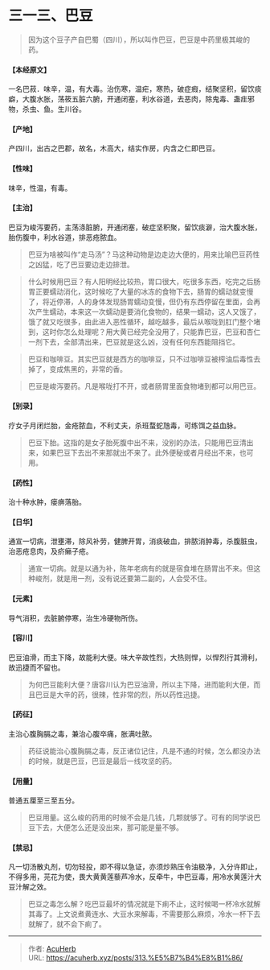 # 三一三、巴豆


> 因为这个豆子产自巴蜀（四川），所以叫作巴豆，巴豆是中药里极其峻的药。

#### 【本经原文】
一名巴菽．味辛，温，有大毒。治伤寒，温疟，寒热，破症瘕，结聚坚积，留饮痰癖，大腹水胀，荡筱五脏六腑，开通闭塞，利水谷道，去恶肉，除鬼毒、蛊疰邪物，杀虫、鱼。生川谷。
#### 【产地】
产四川，出古之巴郡，故名，木高大，结实作房，内含之仁即巴豆。
#### 【性味】
味辛，性温，有毒。
#### 【主治】
巴豆为峻泻要药，主荡涤脏腑，开通闭塞，破症坚积聚，留饮痰澼，治大腹水胀，胎伤腹中，利水谷道，排恶疮脓血。

> 巴豆为啥被叫作“走马汤”？马这种动物是边走边大便的，用来比喻巴豆药性之凶猛，吃了巴豆要边走边排泄。

> 什么时候用巴豆？有人阳明经比较热，胃口很大，吃很多东西，吃完之后肠胃正要蠕动消化，这时候吃了大量的冰冻的食物下去，肠胃的蠕动就变慢了，将近停滞，人的身体发现肠胃蠕动变慢，但仍有东西停留在里面，会再次产生蠕动，本来这一次蠕动是要消化食物的，结果一蠕动，这人又饿了，饿了就又吃很多，由此进入恶性循环，越吃越多，最后从喉咙到肛门整个堵到，这时你怎么处理呢？用大黄已经完全没用了，只能靠巴豆，巴豆和杏仁一剂下去，全部清出来，巴豆就是这么凶，没有任何东西能阻挡它。

> 巴豆和咖啡豆。其实巴豆就是西方的咖啡豆，只不过咖啡豆被榨油后毒性去掉了，变成焦黑的，非常的香。

> 巴豆是峻泻要药。凡是喉咙打不开，或者肠胃里面食物堵到都可以用巴豆。

#### 【别录】
疗女子月闭烂胎，金疮脓血，不利丈夫，杀班蝥蛇虺毒，可练饵之益血脉。

> 巴豆下胎。这指的是女子胎死腹中出不来，没别的办法，只能用巴豆清出来，如果巴豆下去出不来那就出不来了。此外便秘或者月经出不来，也可用。

#### 【药性】
治十种水肿，瘘痹落胎。
#### 【日华】
通宣一切病，泄壅滞，除风补劳，健脾开胃，消痰破血，排脓消肿毒，杀腹脏虫，治恶疮息肉，及疥癞子疮。

> 通宣一切病。就是以通为补，陈年老病有的就是宿食堆在肠胃出不来。但这种峻剂，就是用一剂，没有说还要第二副的，人会受不住。

#### 【元素】
导气消积，去脏腑停寒，治生冷硬物所伤。
#### 【容川】
巴豆油滑，而主下降，故能利大便。味大辛故性烈，大热则悍，以悍烈行其滑利，故迅捷而不留也。

> 为何巴豆能利大便？唐容川认为巴豆油滑，所以主下降，进而能利大便，而且巴豆是大辛的药，很辣，性非常的烈，所以药性迅捷。

#### 【药征】
主治心腹胸膈之毒，兼治心腹卒痛，胀满吐脓。

> 药征说能治心腹胸膈之毒，反正诸位记住，凡是不通的时候，怎么都没办法的时候，就是巴豆，巴豆是最后一线攻坚的药。

#### 【用量】
普通五厘至三至五分。

> 巴豆用量。这么峻的药用的时候不会是几钱，几颗就够了。可有的同学说巴豆下去，大便怎么还是没出来，那可能是量不够。

#### 【禁忌】
凡一切汤散丸剂，切勿轻投，即不得以急证，亦须炒熟压令油极净，入分许即止，不得多用，芫花为使，畏大黄黄莲藜芦冷水，反牵牛，中巴豆毒，用冷水黄莲汁大豆汁解之效。

> 巴豆之毒怎么解？吃巴豆最坏的情况就是下痢不止，这时候喝一杯冷水就解其毒了。上文说煮黄连水、大豆水来解毒，不需要那么麻烦，冷水一杯下去就解了，就不会下痢了。

---

> 作者: [AcuHerb](https://acuherb.xyz)  
> URL: https://acuherb.xyz/posts/313.%E5%B7%B4%E8%B1%86/  

